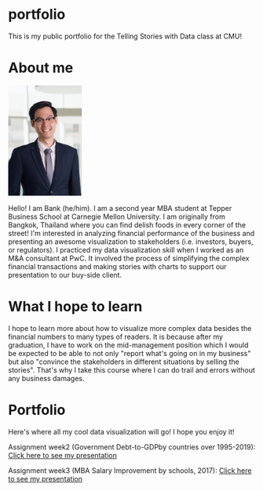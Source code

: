 # portfolio
This is my public portfolio for the Telling Stories with Data class at CMU!

# About me
<img src="Bank.jpg" width="150"/>

Hello! I am Bank (he/him). I am a second year MBA student at Tepper Business School at Carnegie Mellon University. I am originally from Bangkok, Thailand where you can find delish foods in every corner of the street! I'm interested in analyzing financial performance of the business and presenting an awesome visualization to stakeholders (i.e. investors, buyers, or regulators). I practiced my data visualization skill when I worked as an M&A consultant at PwC. It involved the process of simplifying the complex financial transactions and making stories with charts to support our presentation to our buy-side client. 

# What I hope to learn
I hope to learn more about how to visualize more complex data besides the financial numbers to many types of readers. It is because after my graduation, I have to work on the mid-management position which I would be expected to be able to not only "report what's going on in my business" but also "convince the stakeholders in different situations by selling the stories". That's why I take this course where I can do trail and errors without any business damages. 

# Portfolio
Here's where all my cool data visualization will go! I hope you enjoy it!

Assignment week2 (Government Debt-to-GDPby countries over 1995-2019): [Click here to see my presentation](https://tsongpra.github.io/portfolio/Debt-to-GDP2.html)

Assignment week3 (MBA Salary Improvement by schools, 2017): [Click here to see my presentation](https://tsongpra.github.io/portfolio/Assignment3.html)
